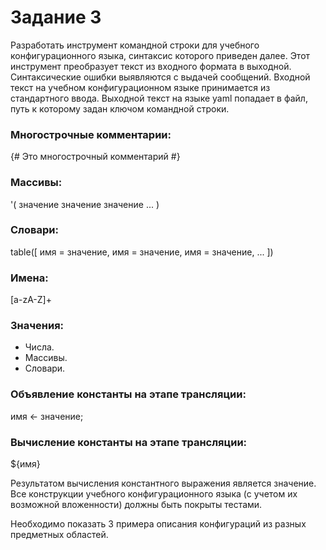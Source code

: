 # Задание 3
Разработать инструмент командной строки для учебного конфигурационного языка, синтаксис которого приведен далее. Этот инструмент преобразует текст из входного формата в выходной. Синтаксические ошибки выявляются с выдачей сообщений. Входной текст на учебном конфигурационном языке принимается из стандартного ввода. Выходной текст на языке yaml попадает в файл, путь к которому задан ключом командной строки.
### Многострочные комментарии:
{# Это многострочный комментарий #}
### Массивы:
'( значение значение значение ... )
### Словари:
table([
 имя = значение,
 имя = значение,
 имя = значение,
 ...
])
### Имена:
[a-zA-Z]+
### Значения:
- Числа.
- Массивы.
- Словари.
### Объявление константы на этапе трансляции:
имя <- значение;
### Вычисление константы на этапе трансляции:
${имя}

Результатом вычисления константного выражения является значение. Все конструкции учебного конфигурационного языка (с учетом их возможной вложенности) должны быть покрыты тестами.

Необходимо показать 3 примера описания конфигураций из разных предметных областей.
